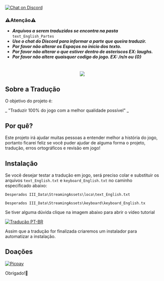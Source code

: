 [![Chat on Discord](https://camo.githubusercontent.com/b4175720ede4f2621aa066ffbabb70ae30044679/68747470733a2f2f696d672e736869656c64732e696f2f62616467652f636861742d446973636f72642d627269676874677265656e2e737667)](https://discord.gg/HESMuU2)


### :warning:Atenção:warning:
- ***Arquivos a serem traduzidos se encontra na pasta*** ```text_English_Partes```
- ***Use o chat do Discord para informar a parte que queira traduzir.***
- ***Por favor não alterar os Espaços no inicio dos texto.***
- ***Por favor não alterar o que estiver dentro de asteriscos EX: *laughs*.***
- ***Por favor não altere quaisquer codigo do jogo. EX: /n/n ou {0}***

<h1 align="center"><figure>
  <img src="DesperadosIII.png">
</figure></h1>


## Sobre a Tradução

O objetivo do projeto é:

_ "Traduzir 100% do jogo com a melhor qualidade possível" _

## Por quê?

Este projeto irá ajudar muitas pessoas a entender melhor a história do jogo, portanto ficarei feliz se você puder ajudar de alguma forma o projeto, tradução, erros ortográficos e revisão em jogo!

## Instalação

Se você desejar testar a tradução em jogo, será preciso colar e substituir os arquivos ```text_English.txt``` e ```keyboard_English.txt``` no caminho especificado abaixo:

```Desperados III_Data\StreamingAssets\loca\text_English.txt```

```Desperados III_Data\StreamingAssets\keyboard\keyboard_English.tx```

Se tiver alguma dúvida clique na imagem abaixo para abrir o vídeo tutorial

[![Tradução PT-BR](https://i.imgur.com/XuY9dz5.png)](https://www.youtube.com/watch?v=xEeyAdvLCYI "Tutorial de Instalação da Tradução")


Assim que a tradução for finalizada criaremos um instalador para automatizar a instalação.

## Doações

[![Picpay](https://i.ibb.co/cYcsCnZ/hhhh.png)](https://picpay.me/gilsongbj)

Obrigado!:wave:
